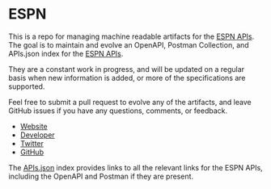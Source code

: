 # ESPNThis is a repo for managing machine readable artifacts for the [ESPN APIs](http://developer.espn.com/). The goal is to maintain and evolve an OpenAPI, Postman Collection, and APIs.json index for the [ESPN APIs](http://developer.espn.com/).They are a constant work in progress, and will be updated on a regular basis when new information is added, or more of the specifications are supported.Feel free to submit a pull request to evolve any of the artifacts, and leave GitHub issues if you have any questions, comments, or feedback.- [Website](http://developer.espn.com/)- [Developer](http://developer.espn.com/)- [Twitter](https://twitter.com/espn)- [GitHub](https://github.com/espnapi)The [APIs.json](https://github.com/api-evangelist/espn/blob/master/apis.json) index provides links to all the relevant links for the ESPN APIs, including the OpenAPI and Postman if they are present.